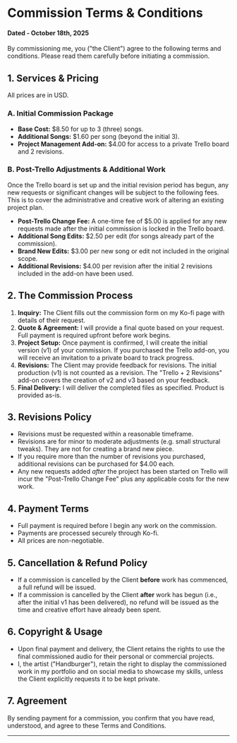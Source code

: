 # **Commission Terms & Conditions**

#### Dated - October 18th, 2025

By commissioning me, you ("the Client") agree to the following terms and conditions. Please read them carefully before initiating a commission.

## **1. Services & Pricing**

All prices are in USD.

### **A. Initial Commission Package**
*   **Base Cost:** $8.50 for up to 3 (three) songs.
*   **Additional Songs:** $1.60 per song (beyond the initial 3).
*   **Project Management Add-on:** $4.00 for access to a private Trello board and 2 revisions.

### **B. Post-Trello Adjustments & Additional Work**
Once the Trello board is set up and the initial revision period has begun, any new requests or significant changes will be subject to the following fees. This is to cover the administrative and creative work of altering an existing project plan.
*   **Post-Trello Change Fee:** A one-time fee of $5.00 is applied for any new requests made after the initial commission is locked in the Trello board.
*   **Additional Song Edits:** $2.50 per edit (for songs already part of the commission).
*   **Brand New Edits:** $3.00 per new song or edit not included in the original scope.
*   **Additional Revisions:** $4.00 per revision after the initial 2 revisions included in the add-on have been used.

## **2. The Commission Process**

1.  **Inquiry:** The Client fills out the commission form on my Ko-fi page with details of their request.
2.  **Quote & Agreement:** I will provide a final quote based on your request. Full payment is required upfront before work begins.
3.  **Project Setup:** Once payment is confirmed, I will create the initial version (v1) of your commission. If you purchased the Trello add-on, you will receive an invitation to a private board to track progress.
4.  **Revisions:** The Client may provide feedback for revisions. The initial production (v1) is not counted as a revision. The "Trello + 2 Revisions" add-on covers the creation of v2 and v3 based on your feedback.
5.  **Final Delivery:** I will deliver the completed files as specified. Product is provided as-is.

## **3. Revisions Policy**

*   Revisions must be requested within a reasonable timeframe.
*   Revisions are for minor to moderate adjustments (e.g. small structural tweaks). They are not for creating a brand new piece.
*   If you require more than the number of revisions you purchased, additional revisions can be purchased for $4.00 each.
*   Any new requests added *after* the project has been started on Trello will incur the "Post-Trello Change Fee" plus any applicable costs for the new work.

## **4. Payment Terms**

*   Full payment is required before I begin any work on the commission.
*   Payments are processed securely through Ko-fi.
*   All prices are non-negotiable.

## **5. Cancellation & Refund Policy**

*   If a commission is cancelled by the Client **before** work has commenced, a full refund will be issued.
*   If a commission is cancelled by the Client **after** work has begun (i.e., after the initial v1 has been delivered), no refund will be issued as the time and creative effort have already been spent.

## **6. Copyright & Usage**

*   Upon final payment and delivery, the Client retains the rights to use the final commissioned audio for their personal or commercial projects.
*   I, the artist ("Handburger"), retain the right to display the commissioned work in my portfolio and on social media to showcase my skills, unless the Client explicitly requests it to be kept private.

## **7. Agreement**

By sending payment for a commission, you confirm that you have read, understood, and agree to these Terms and Conditions.


---
